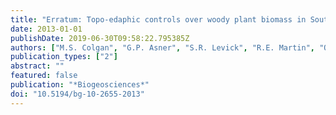 ```yaml
---
title: "Erratum: Topo-edaphic controls over woody plant biomass in South African savannas (Biogeosciences (2012) 9 (1809-1821))"
date: 2013-01-01
publishDate: 2019-06-30T09:58:22.795385Z
authors: ["M.S. Colgan", "G.P. Asner", "S.R. Levick", "R.E. Martin", "O.A. Chadwick"]
publication_types: ["2"]
abstract: ""
featured: false
publication: "*Biogeosciences*"
doi: "10.5194/bg-10-2655-2013"
---
```


